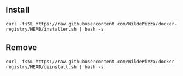 Install
---------

```
curl -fsSL https://raw.githubusercontent.com/WildePizza/docker-registry/HEAD/installer.sh | bash -s
```

Remove
---------

```
curl -fsSL https://raw.githubusercontent.com/WildePizza/docker-registry/HEAD/deinstall.sh | bash -s
```
